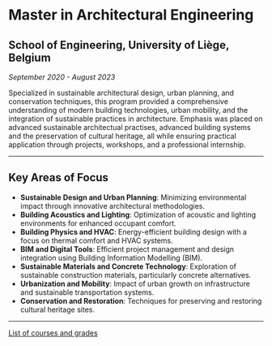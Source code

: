 # Master in Architectural Engineering
## School of Engineering, University of Liège, Belgium
*September 2020 - August 2023*

Specialized in sustainable architectural design, urban planning, and conservation techniques, this program provided a comprehensive understanding of modern building technologies, urban mobility, and the integration of sustainable practices in architecture. Emphasis was placed on advanced sustainable architectual practises, advanced building systems and the preservation of cultural heritage, all while ensuring practical application through projects, workshops, and a professional internship.

---

## Key Areas of Focus  
- **Sustainable Design and Urban Planning**: Minimizing environmental impact through innovative architectural methodologies.
- **Building Acoustics and Lighting**: Optimization of acoustic and lighting environments for enhanced occupant comfort.
- **Building Physics and HVAC**: Energy-efficient building design with a focus on thermal comfort and HVAC systems.
- **BIM and Digital Tools**: Efficient project management and design integration using Building Information Modelling (BIM).
- **Sustainable Materials and Concrete Technology**: Exploration of sustainable construction materials, particularly concrete alternatives.
- **Urbanization and Mobility**: Impact of urban growth on infrastructure and sustainable transportation systems.
- **Conservation and Restoration**: Techniques for preserving and restoring cultural heritage sites.

---

[List of courses and grades](education/grades_uliege.md)